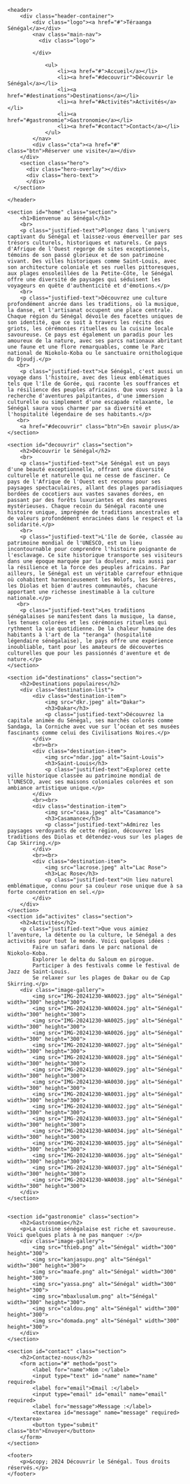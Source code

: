 <!DOCTYPE html>
<html lang="fr">
<head>
    <meta charset="UTF-8">
    <meta name="viewport" content="width=device-width, initial-scale=1.0">
    <title>Découvrir le Sénégal</title>
    <style>
* {
  margin: 0;
  padding: 0;
  box-sizing: border-box;
}

body {
  font-family: Arial, sans-serif;
  line-height: 1.6;
  background-color: #f4f4f4;
}

.header-container {
  display: flex;
  align-items: center;
  justify-content: space-between;
  background-color: #004c3f;
  padding: 10px 20px;
}

.logo a {
  color: #ffffff;
  font-size: 24px;
  text-decoration: none;
}

.main-nav ul {
  display: flex;
  list-style: none;
  gap: 15px;
}

.main-nav ul li a {
  color: #ffffff;
  text-decoration: none;
  padding: 8px 12px;
}

.main-nav ul li a:hover {
  background-color: #007c60;
  border-radius: 5px;
}

.cta .btn {
  background-color: #ff8c00;
  color: #ffffff;
  padding: 10px 20px;
  text-decoration: none;
  border-radius: 5px;
  font-weight: bold;
}
.hero {
  position: relative;
  background-image: url('carrapide.jpg'); 
  background-size: cover;
  background-position: center;
  height: 400px;
  display: flex;
  align-items: center;
  justify-content: center;
  color: #ffffff;
  text-align: center;
  border-radius: 15px
}

.section {
  padding: 60px 20px;
  text-align: center;
}

.section h2 {
  margin-bottom: 20px;
  color: #004c3f;
}

.btn {
  display: inline-block;
  background-color: #ff8c00;
  color: #ffffff;
  padding: 10px 20px;
  text-decoration: none;
  border-radius: 5px;
}

.destination-list {
  display: flex;
  justify-content: center;
  gap: 20px;
}

.destination-item {
  text-align: center;
  width: 200px;
}

.destination-item img {
  width: 100%;
  border-radius: 10px;
  margin-bottom: 10px;
}

form {
  max-width: 500px;
  margin: 0 auto;
}

form label {
  display: block;
  margin-top: 10px;
}

form input, form textarea {
  width: 100%;
  padding: 10px;
  margin-top: 5px;
  border-radius: 5px;
  border: 1px solid #ccc;
}

form button {
  margin-top: 20px;
}

footer {
  background-color: #004c3f;
  color: #ffffff;
  text-align: center;
  padding: 10px;
}

.image-gallery {
  display: flex;
  justify-content: center;
  align-items: center;
  margin: 20px;
  overflow-x: auto; 
}

.image-gallery img {
  max-height: 300px; 
  margin: 10px;
  transition: transform 0.5s ease-in-out; 
}

.image-gallery img:hover {
  transform: scale(1.1); 
  cursor: pointer;
}

.image-gallery::-webkit-scrollbar {
  height: 10px;
}

.image-gallery::-webkit-scrollbar-thumb {
  background-color: #DD0000; 
  border-radius: 5px;
}

.image-gallery::-webkit-scrollbar-track {
  background-color: #f4f4f4;
}

.justified-text {
  text-align: justify; 
  font-family: Arial, sans-serif;
  line-height: 1.6; 
}
    </style>
</head>
<body>

    <header>
        <div class="header-container">
            <div class="logo"><a href="#">Téraanga Sénégal</a></div>
            <nav class="main-nav">
              <div class="logo">
               
            </div>
            
                <ul>
                    <li><a href="#">Accueil</a></li>
                    <li><a href="#decouvrir">Découvrir le Sénégal</a></li>
                    <li><a href="#destinations">Destinations</a></li>
                    <li><a href="#Activités">Activités</a></li>
                    <li><a href="#gastronomie">Gastronomie</a></li>
                    <li><a href="#contact">Contact</a></li>
                </ul>
            </nav>
            <div class="cta"><a href="#" class="btn">Réserver une visite</a></div>
        </div>
        <section class="hero">
          <div class="hero-overlay"></div>
          <div class="hero-text">
          </div>
      </section>
      
    </header>
  
    <section id="home" class="section">
        <h1>Bienvenue au Sénégal</h1>
        <br>
        <p class="justified-text">Plongez dans l'univers captivant du Sénégal et laissez-vous émerveiller par ses trésors culturels, historiques et naturels. Ce pays d'Afrique de l'Ouest regorge de sites exceptionnels, témoins de son passé glorieux et de son patrimoine vivant. Des villes historiques comme Saint-Louis, avec son architecture coloniale et ses ruelles pittoresques, aux plages ensoleillées de la Petite-Côte, le Sénégal offre une diversité de paysages qui séduisent les voyageurs en quête d'authenticité et d'émotions.</p>
        <br>
        <p class="justified-text">Découvrez une culture profondément ancrée dans les traditions, où la musique, la danse, et l'artisanat occupent une place centrale. Chaque région du Sénégal dévoile des facettes uniques de son identité, que ce soit à travers les récits des griots, les cérémonies rituelles ou la cuisine locale savoureuse. Ce pays est également un paradis pour les amoureux de la nature, avec ses parcs nationaux abritant une faune et une flore remarquables, comme le Parc national de Niokolo-Koba ou le sanctuaire ornithologique du Djoudj.</p>
       <br>
        <p class="justified-text">Le Sénégal, c'est aussi un voyage dans l'histoire, avec des lieux emblématiques tels que l'île de Gorée, qui raconte les souffrances et la résilience des peuples africains. Que vous soyez à la recherche d'aventures palpitantes, d'une immersion culturelle ou simplement d'une escapade relaxante, le Sénégal saura vous charmer par sa diversité et l'hospitalité légendaire de ses habitants.</p>
       <br>
        <a href="#decouvrir" class="btn">En savoir plus</a>
    </section>

    <section id="decouvrir" class="section">
        <h2>Découvrir le Sénégal</h2>
        <br>
        <p class="justified-text">Le Sénégal est un pays d'une beauté exceptionnelle, offrant une diversité culturelle et naturelle qui ne cesse de fasciner. Ce pays de l'Afrique de l'Ouest est reconnu pour ses paysages spectaculaires, allant des plages paradisiaques bordées de cocotiers aux vastes savanes dorées, en passant par des forêts luxuriantes et des mangroves mystérieuses. Chaque recoin du Sénégal raconte une histoire unique, imprégnée de traditions ancestrales et de valeurs profondément enracinées dans le respect et la solidarité.</p>
        <br>
        <p class="justified-text">L'île de Gorée, classée au patrimoine mondial de l'UNESCO, est un lieu incontournable pour comprendre l'histoire poignante de l'esclavage. Ce site historique transporte ses visiteurs dans une époque marquée par la douleur, mais aussi par la résilience et la force des peuples africains. Par ailleurs, le Sénégal est un véritable carrefour ethnique où cohabitent harmonieusement les Wolofs, les Sérères, les Diolas et bien d'autres communautés, chacune apportant une richesse inestimable à la culture nationale.</p>
       <br>
        <p class="justified-text">Les traditions sénégalaises se manifestent dans la musique, la danse, les tenues colorées et les cérémonies rituelles qui rythment la vie quotidienne. De la chaleur humaine des habitants à l'art de la "teranga" (hospitalité légendaire sénégalaise), le pays offre une expérience inoubliable, tant pour les amateurs de découvertes culturelles que pour les passionnés d'aventure et de nature.</p>
    </section>

    <section id="destinations" class="section">
        <h2>Destinations populaires</h2>
        <div class="destination-list">
            <div class="destination-item">
                <img src="dkr.jpeg" alt="Dakar">
                <h3>Dakar</h3>
                <p class="justified-text">Découvrez la capitale animée du Sénégal, ses marchés colorés comme Sandaga, la Corniche avec vue sur l’océan et ses musées fascinants comme celui des Civilisations Noires.</p>
            </div>
            <br><br>
            <div class="destination-item">
                <img src="ndar.jpg" alt="Saint-Louis">
                <h3>Saint-Louis</h3>
                <p class="justified-text">Explorez cette ville historique classée au patrimoine mondial de l’UNESCO, avec ses maisons coloniales colorées et son ambiance artistique unique.</p>
            </div>
            <br><br>
            <div class="destination-item">
                <img src="casa.jpeg" alt="Casamance">
                <h3>Casamance</h3>
                <p class="justified-text">Admirez les paysages verdoyants de cette région, découvrez les traditions des Diolas et détendez-vous sur les plages de Cap Skirring.</p>
            </div>
            <br><br>
            <div class="destination-item">
                <img src="lacrose.jpeg" alt="Lac Rose">
                <h3>Lac Rose</h3>
                <p class="justified-text">Un lieu naturel emblématique, connu pour sa couleur rose unique due à sa forte concentration en sel.</p>
            </div>
        </div>
    </section>
    <section id="activites" class="section">
        <h2>Activités</h2>
        <p class="justified-text">Que vous aimiez l’aventure, la détente ou la culture, le Sénégal a des activités pour tout le monde. Voici quelques idées :
            Faire un safari dans le parc national de Niokolo-Koba.
            Explorer le delta du Saloum en pirogue.
            Participer à des festivals comme le festival de Jazz de Saint-Louis.
            Se relaxer sur les plages de Dakar ou de Cap Skirring.</p>
        <div class="image-gallery">
            <img src="IMG-20241230-WA0023.jpg" alt="Sénégal" width="300" height="300">
            <img src="IMG-20241230-WA0024.jpg" alt="Sénégal" width="300" height="300">
            <img src="IMG-20241230-WA0025.jpg" alt="Sénégal" width="300" height="300">
            <img src="IMG-20241230-WA0026.jpg" alt="Sénégal" width="300" height="300">
            <img src="IMG-20241230-WA0027.jpg" alt="Sénégal" width="300" height="300">
            <img src="IMG-20241230-WA0028.jpg" alt="Sénégal" width="300" height="300">
            <img src="IMG-20241230-WA0029.jpg" alt="Sénégal" width="300" height="300">
            <img src="IMG-20241230-WA0030.jpg" alt="Sénégal" width="300" height="300">
            <img src="IMG-20241230-WA0031.jpg" alt="Sénégal" width="300" height="300">
            <img src="IMG-20241230-WA0032.jpg" alt="Sénégal" width="300" height="300">
            <img src="IMG-20241230-WA0033.jpg" alt="Sénégal" width="300" height="300">
            <img src="IMG-20241230-WA0034.jpg" alt="Sénégal" width="300" height="300">
            <img src="IMG-20241230-WA0035.jpg" alt="Sénégal" width="300" height="300">
            <img src="IMG-20241230-WA0036.jpg" alt="Sénégal" width="300" height="300">
            <img src="IMG-20241230-WA0037.jpg" alt="Sénégal" width="300" height="300">
            <img src="IMG-20241230-WA0038.jpg" alt="Sénégal" width="300" height="300">
        </div>
    </section>


    <section id="gastronomie" class="section">
        <h2>Gastronomie</h2>
        <p>La cuisine sénégalaise est riche et savoureuse. Voici quelques plats à ne pas manquer :</p>
        <div class="image-gallery">
            <img src="thieb.png" alt="Sénégal" width="300" height="300">
            <img src="kanjasupu.png" alt="Sénégal" width="300" height="300">
            <img src="maafe.png" alt="Sénégal" width="300" height="300">
            <img src="yassa.png" alt="Sénégal" width="300" height="300">
            <img src="mbaxlusalum.png" alt="Sénégal" width="300" height="300">
            <img src="caldou.png" alt="Sénégal" width="300" height="300">
            <img src="domada.png" alt="Sénégal" width="300" height="300">
        </div>
    </section>

    <section id="contact" class="section">
        <h2>Contactez-nous</h2>
        <form action="#" method="post">
            <label for="name">Nom :</label>
            <input type="text" id="name" name="name" required>
            <label for="email">Email :</label>
            <input type="email" id="email" name="email" required>
            <label for="message">Message :</label>
            <textarea id="message" name="message" required></textarea>
            <button type="submit" class="btn">Envoyer</button>
        </form>
    </section>

    <footer>
        <p>&copy; 2024 Découvrir le Sénégal. Tous droits réservés.</p>
    </footer>

</body>
</html>
